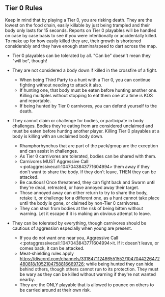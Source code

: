 ## Tier 0 Rules

Keep in mind that by playing a Tier 0, you are risking death. They are the lowest on the food chain, easily killable by just being trampled and their body only lasts for 15 seconds. Reports on Tier 0 playables will be handled on case by case basis to see if you were intentionally or accidentally killed. To make up for how easily killed they are, their growth is shortened considerably and they have enough stamina/speed to dart across the map. 

- Tier 0 playables can be tolerated by all. "Can be" doesn't mean they "will be", though!

- They are not considered a body down if killed in the crossfire of a fight. 
    - When being Third Party to a hunt with a Tier 0, you can continue fighting without needing to attack it also.
    - If hunting one, that body must be eaten before hunting another one. Killing multiples without stopping to eat them one at a time is KOS and reportable. 
    - If being hunted by Tier 0 carnivores, you can defend yourself to the death. 

- They cannot claim or challenge for bodies, or participate in body challenges. Bodies they're eating from are considered unclaimed and must be eaten before hunting another player. Killing Tier 0 playables at a body is killing with an unclaimed body down. 
    - Rhamphorhynchus that are part of the pack/group are the exception and can assist in challenges.
    - As Tier 0 carnivores are tolerated, bodies can be shared with them.
    - Carnivores MUST Aggressive Call <:potaggressivecall:1047043843771604994> them away if they don't want to share the body. If they don't leave, THEN they can be attacked. 
    - Be cautious! Once threatened, they can fight back and Swarm until they're dead, retreated, or have annoyed away their target.
    - Those annoyed away can either return to try to share the body, retake it, or challenge for a different one, as a hunt cannot take place until the body is gone, or claimed by non-Tier 0 carnivores. 
    - They can steal from bodies at the risk of being bitten without warning. Let it escape if it is making an obvious attempt to leave.

- They can be tolerated by everything, though carnivores should be cautious of aggression especially when young are present.
    - If you do not want one near you, Aggressive Call <:potaggressivecall:1047043843771604994>it. If it doesn't leave, or comes back, it can be attacked.  
    - Meat-shielding rules apply https://discord.com/channels/331847112486551552/1047044226472480818/1052104758816669726; while being hunted they can hide behind others, though others cannot run to its protection. They must be wary as they can be killed without warning if they're not wanted nearby.
    - They are the ONLY playable that is allowed to pounce on others to be carried around at their own risk.